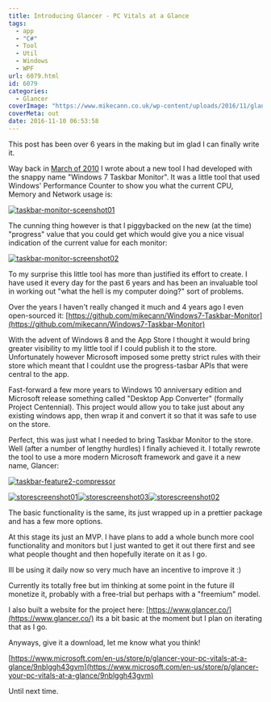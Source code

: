 ```yaml
---
title: Introducing Glancer - PC Vitals at a Glance
tags:
  - app
  - "C#"
  - Tool
  - Util
  - Windows
  - WPF
url: 6079.html
id: 6079
categories:
  - Glancer
coverImage: "https://www.mikecann.co.uk/wp-content/uploads/2016/11/glancer-header.jpg"
coverMeta: out
date: 2016-11-10 06:53:58
---
```


This post has been over 6 years in the making but im glad I can finally write it.

<!-- more -->

Way back in [March of 2010](https://www.mikecann.co.uk/myprojects/windows-7-taskbar-monitor/) I wrote about a new tool I had developed with the snappy name "Windows 7 Taskbar Monitor". It was a little tool that used Windows' Performance Counter to show you what the current CPU, Memory and Network usage is:

[![taskbar-monitor-sceenshot01](https://www.mikecann.co.uk/wp-content/uploads/2016/11/taskbar-monitor-sceenshot01.gif)](https://www.mikecann.co.uk/wp-content/uploads/2016/11/taskbar-monitor-sceenshot01.gif)

The cunning thing however is that I piggybacked on the new (at the time) "progress" value that you could get which would give you a nice visual indication of the current value for each monitor:

[![taskbar-monitor-screenshot02](https://www.mikecann.co.uk/wp-content/uploads/2016/11/taskbar-monitor-screenshot02.gif)](https://www.mikecann.co.uk/wp-content/uploads/2016/11/taskbar-monitor-screenshot02.gif)

To my surprise this little tool has more than justified its effort to create. I have used it every day for the past 6 years and has been an invaluable tool in working out "what the hell is my computer doing?" sort of problems.

Over the years I haven't really changed it much and 4 years ago I even open-sourced it: [https://github.com/mikecann/Windows7-Taskbar-Monitor](https://github.com/mikecann/Windows7-Taskbar-Monitor)

With the advent of Windows 8 and the App Store I thought it would bring greater visibility to my little tool if I could publish it to the store. Unfortunately however Microsoft imposed some pretty strict rules with their store which meant that I couldnt use the progress-tasbar APIs that were central to the app.

Fast-forward a few more years to Windows 10 anniversary edition and Microsoft release something called "Desktop App Converter" (formally Project Centennial). This project would allow you to take just about any existing windows app, then wrap it and convert it so that it was safe to use on the store.

Perfect, this was just what I needed to bring Taskbar Monitor to the store. Well (after a number of lengthy hurdles) I finally achieved it. I totally rewrote the tool to use a more modern Microsoft framework and gave it a new name, Glancer:

[![taskbar-feature2-compressor](https://www.mikecann.co.uk/wp-content/uploads/2016/11/taskbar-feature2-compressor-1024x638.gif)](https://www.mikecann.co.uk/wp-content/uploads/2016/11/taskbar-feature2-compressor.gif)

[![storescreenshot01](https://www.mikecann.co.uk/wp-content/uploads/2016/11/StoreScreenshot01-300x169.png)](https://www.mikecann.co.uk/wp-content/uploads/2016/11/StoreScreenshot01.png)[![storescreenshot03](https://www.mikecann.co.uk/wp-content/uploads/2016/11/StoreScreenshot03-300x169.png)](https://www.mikecann.co.uk/wp-content/uploads/2016/11/StoreScreenshot03.png)[![storescreenshot02](https://www.mikecann.co.uk/wp-content/uploads/2016/11/StoreScreenshot02-300x169.png)](https://www.mikecann.co.uk/wp-content/uploads/2016/11/StoreScreenshot02.png)

The basic functionality is the same, its just wrapped up in a prettier package and has a few more options.

At this stage its just an MVP. I have plans to add a whole bunch more cool functionality and monitors but I just wanted to get it out there first and see what people thought and then hopefully iterate on it as I go.

Ill be using it daily now so very much have an incentive to improve it :)

Currently its totally free but im thinking at some point in the future ill monetize it, probably with a free-trial but perhaps with a "freemium" model.

I also built a website for the project here: [https://www.glancer.co/](https://www.glancer.co/) its a bit basic at the moment but I plan on iterating that as I go.

Anyways, give it a download, let me know what you think!

[https://www.microsoft.com/en-us/store/p/glancer-your-pc-vitals-at-a-glance/9nblggh43gvm](https://www.microsoft.com/en-us/store/p/glancer-your-pc-vitals-at-a-glance/9nblggh43gvm)

Until next time.
